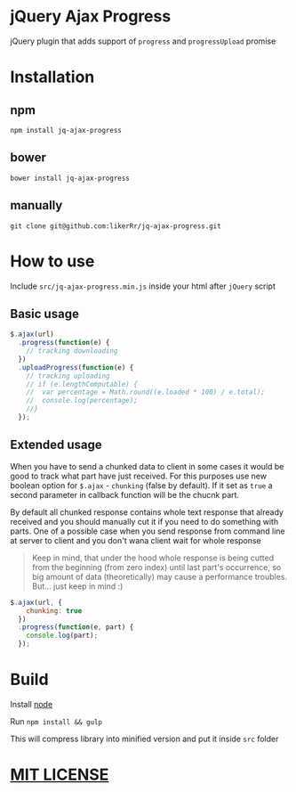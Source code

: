 # jQuery Ajax Progress
jQuery plugin that adds support of `progress` and `progressUpload` promise

# Installation

## npm
`npm install jq-ajax-progress`

## bower
`bower install jq-ajax-progress`

## manually
`git clone git@github.com:likerRr/jq-ajax-progress.git`

# How to use

Include `src/jq-ajax-progress.min.js` inside your html after `jQuery` script

## Basic usage
```javascript
$.ajax(url)
  .progress(function(e) {
    // tracking downloading
  })
  .uploadProgress(function(e) {
    // tracking uploading
    // if (e.lengthComputable) {
    //  var percentage = Math.round((e.loaded * 100) / e.total);
    //  console.log(percentage);
    //}
  });
```

## Extended usage
When you have to send a chunked data to client in some cases it would be good to track what part have just received. For this purposes use new boolean option for `$.ajax` - `chunking` (false by default). If it set as `true` a second parameter in callback function will be the chucnk part.

By default all chunked response contains whole text response that already received and you should manually cut it if you need to do something with parts. One of a possible case when you send response from command line at server to client and you don't wana client wait for whole response
> Keep in mind, that under the hood whole response is being cutted from the beginning (from zero index)
> until last part's occurrence, so big amount of data (theoretically) may cause a performance troubles. But... just keep
> in mind :)

```javascript
$.ajax(url, {
    chunking: true
  })
  .progress(function(e, part) {
    console.log(part);
  });
```

# Build
Install [node](https://nodejs.org/)

Run `npm install && gulp`

This will compress library into minified version and put it inside `src` folder

# [MIT LICENSE](http://likerrr.mit-license.org/)
